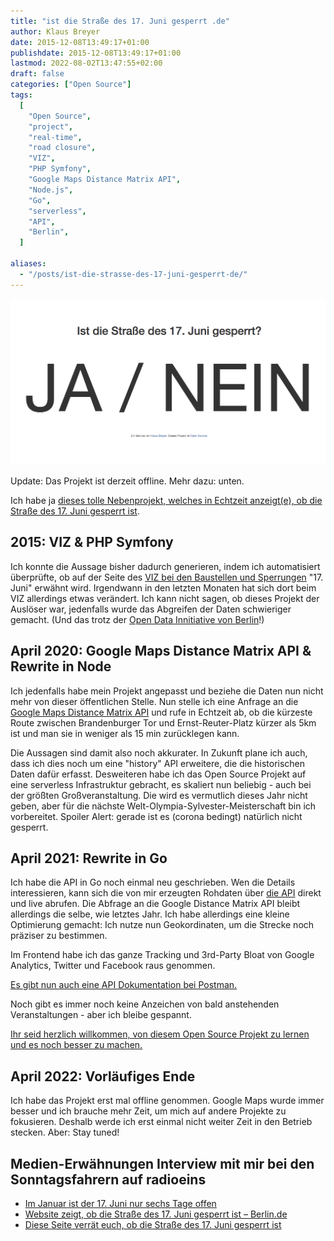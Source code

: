 ```yaml
---
title: "ist die Straße des 17. Juni gesperrt .de"
author: Klaus Breyer
date: 2015-12-08T13:49:17+01:00
publishdate: 2015-12-08T13:49:17+01:00
lastmod: 2022-08-02T13:47:55+02:00
draft: false
categories: ["Open Source"]
tags:
  [
    "Open Source",
    "project",
    "real-time",
    "road closure",
    "VIZ",
    "PHP Symfony",
    "Google Maps Distance Matrix API",
    "Node.js",
    "Go",
    "serverless",
    "API",
    "Berlin",
  ]

aliases:
  - "/posts/ist-die-strasse-des-17-juni-gesperrt-de/"
---
```


![](og-1024x541.png)

Update: Das Projekt ist derzeit offline. Mehr dazu: unten.

Ich habe ja [dieses tolle Nebenprojekt, welches in Echtzeit anzeigt(e), ob die Straße des 17. Juni gesperrt ist](https://istdiestrassedes17tenjunigesperrt.de/).

## 2015: VIZ & PHP Symfony

Ich konnte die Aussage bisher dadurch generieren, indem ich automatisiert überprüfte, ob auf der Seite des [VIZ bei den Baustellen und Sperrungen](https://viz.berlin.de/verkehr-in-berlin/baustellen-und-sperrungen/) "17. Juni" erwähnt wird. Irgendwann in den letzten Monaten hat sich dort beim VIZ allerdings etwas verändert.
Ich kann nicht sagen, ob dieses Projekt der Auslöser war, jedenfalls wurde das Abgreifen der Daten schwieriger gemacht. (Und das trotz der [Open Data Innitiative von Berlin](https://daten.berlin.de)!)

## April 2020: Google Maps Distance Matrix API & Rewrite in Node

Ich jedenfalls habe mein Projekt angepasst und beziehe die Daten nun nicht mehr von dieser öffentlichen Stelle. Nun stelle ich eine Anfrage an die [Google Maps Distance Matrix API](https://developers.google.com/maps/documentation/distance-matrix/intro?hl=de) und rufe in Echtzeit ab, ob die kürzeste Route zwischen Brandenburger Tor und Ernst-Reuter-Platz kürzer als 5km ist und man sie in weniger als 15 min zurücklegen kann.

Die Aussagen sind damit also noch akkurater. In Zukunft plane ich auch, dass ich dies noch um eine "history" API erweitere, die die historischen Daten dafür erfasst.
Desweiteren habe ich das Open Source Projekt auf eine serverless Infrastruktur gebracht, es skaliert nun beliebig - auch bei der größten Großveranstaltung. Die wird es vermutlich dieses Jahr nicht geben, aber für die nächste Welt-Olympia-Sylvester-Meisterschaft bin ich vorbereitet.
Spoiler Alert: gerade ist es (corona bedingt) natürlich nicht gesperrt.

## April 2021: Rewrite in Go

Ich habe die API in Go noch einmal neu geschrieben. Wen die Details interessieren, kann sich die von mir erzeugten Rohdaten über [die API](https://europe-west3-istdiestrassedes17tenjunigespe.cloudfunctions.net/availability) direkt und live abrufen. Die Abfrage an die Google Distance Matrix API bleibt allerdings die selbe, wie letztes Jahr. Ich habe allerdings eine kleine Optimierung gemacht: Ich nutze nun Geokordinaten, um die Strecke noch präziser zu bestimmen.

Im Frontend habe ich das ganze Tracking und 3rd-Party Bloat von Google Analytics, Twitter und Facebook raus genommen.

[Es gibt nun auch eine API Dokumentation bei Postman.](https://documenter.getpostman.com/view/6113937/TzJu8cPL)

Noch gibt es immer noch keine Anzeichen von bald anstehenden Veranstaltungen - aber ich bleibe gespannt.

[Ihr seid herzlich willkommen, von diesem Open Source Projekt zu lernen und es noch besser zu machen.](https://github.com/apiapi-rest/istdiestrassedes17tenjunigesperrt)

## April 2022: Vorläufiges Ende

Ich habe das Projekt erst mal offline genommen. Google Maps wurde immer besser und ich brauche mehr Zeit, um mich auf andere Projekte zu fokusieren. Deshalb werde ich erst einmal nicht weiter Zeit in den Betrieb stecken. Aber: Stay tuned!

## Medien-Erwähnungen <!-- wp:audio {"id":2283} --> Interview mit mir bei den Sonntagsfahrern auf radioeins[](https://www.radioeins.de/programm/sendungen/die_sonntagsfahrer/_/ist-die-strasse-des-17--juni-gesperrt-.html) <!-- /wp:audio -->

- [Im Januar ist der 17. Juni nur sechs Tage offen](http://www.bz-berlin.de/berlin/mitte/im-januar-ist-der-17-juni-nur-sechs-tage-offen)
- [Website zeigt, ob die Straße des 17. Juni gesperrt ist – Berlin.de](https://www.berlin.de/tourismus/infos/5045705-1721039-website-stra%C3%9Fe-des-17-juni-gesperrt.html)
- [Diese Seite verrät euch, ob die Straße des 17. Juni gesperrt ist](https://mitvergnuegen.com/2017/diese-seite-verraet-euch-ob-die-strasse-des-17-juni-gesperrt-ist/)
